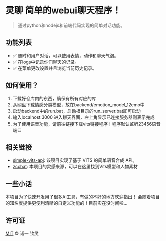 # 灵聊 简单的webui聊天程序！

> 通过python和nodejs和前端代码实现的简单对话功能。

## 功能列表
- ✅ 随时和用户对话，可以使用表情，动作和聊天气泡。
- ✅ 在logs中记录你们聊天的记录。
- ✅ 在菜单更改设置并且浏览当前历史记录。

## 如何使用？
1. 下载好仓库内的东西，确保有所有对应的库
2. 从网盘下载情感分类模型，放在backend/emotion_model_12emo中
3. 启动backend中的run.bat，启动根目录的run_server.bat即可启动
4. 输入localhost:3000 进入聊天界面，左上角显示已连接服务器则表示完成
5. 为了使用语音功能，请前往链接下载vits链接程序！程序默认监听23456语音端口

## 相关链接
- [simple-vits-api](https://github.com/Artrajz/vits-simple-api): 该项目实现了基于 VITS 的简单语音合成 API。
- [zcchat](https://github.com/Zao-chen/ZcChat): 本项目的灵感来源，可以在这里找到Vits模型和人物素材

## 一些小话
本项目为了快速开发用了很多AI工具，有做的不好的地方欢迎指出！
会随着项目的知名度提供更便利清晰的自定义功能的！目前实在没时间啦...

## 许可证
[MIT](LICENSE) © 诺一 钦灵
